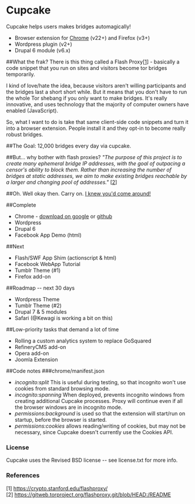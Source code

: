 Cupcake
===========

Cupcake helps users makes bridges automagically!
* Browser extension for [Chrome](https://chrome.google.com/webstore/detail/cupcake/dajjbehmbnbppjkcnpdkaniapgdppdnc) (v22+) and Firefox (v3+)
* Wordpress plugin (v2+)
* Drupal 6 module (v6.x)

##What the frak?
There is this thing called a Flash Proxy[[1](https://crypto.stanford.edu/flashproxy/)] - basically a code snippet that you run on sites and visitors become tor bridges temporarily.

I kind of love/hate the idea, because visitors aren't willing participants and the bridges last a short short while. But it means that you don't have to run the whole Tor shebang if you only want to make bridges. It's really innovative, and uses technology that the majority of computer owners have enabled (JavaScript).

So, what I want to do is take that same client-side code snippets and turn it into a browser extension. People install it and they opt-in to become really robust bridges. 

##The Goal: 12,000 bridges every day via cupcake.

##But... why bother with flash proxies?
*"The purpose of this project is to create many ephemeral bridge IP
addresses, with the goal of outpacing a censor's ability to block them.
Rather than increasing the number of bridges at static addresses, we aim
to make existing bridges reachable by a larger and changing pool of
addresses."* [[2](https://gitweb.torproject.org/flashproxy.git/blob/HEAD:/README)]

##Oh. Well okay then. Carry on.
[I knew you'd come around!](https://www.youtube.com/watch?v=HrlSkcHQnwI)

##Complete
* Chrome - [download on google](https://chrome.google.com/webstore/detail/cupcake/dajjbehmbnbppjkcnpdkaniapgdppdnc) or [github](https://github.com/glamrock/cupcake/blob/master/downloads/chrome.crx)
* Wordpress
* Drupal 6
* Facebook App Demo (html)

##Next
* Flash/SWF App Shim (actionscript & html)
* Facebook WebApp Tutorial
* Tumblr Theme (#1)
* Firefox add-on

##Roadmap -- next 30 days
* Wordpress Theme
* Tumblr Theme (#2)
* Drupal 7 & 5 modules
* Safari (@Kewagi is working a bit on this)

##Low-priority tasks that demand a lot of time
* Rolling a custom analytics system to replace GoSquared
* RefineryCMS add-on
* Opera add-on
* Joomla Extension



##Code notes
###chrome/manifest.json
- *incognito:split* This is useful during testing, so that incognito won't use cookies from standard browsing mode.  
- *incognito:spanning* When deployed, prevents incognito windows from creating additional Cupcake processes. Proxy will continue even if all the browser windows are in incognito mode.  
- *permissions:background* is used so that the extension will start/run on startup, before the browser is started.  
- *permissions:cookies* allows reading/writing of cookies, but may not be necessary, since Cupcake doesn't currently use the Cookies API.  

### License
Cupcake uses the Revised BSD license -- see license.txt for more info.

### References
[1] https://crypto.stanford.edu/flashproxy/  
[2] https://gitweb.torproject.org/flashproxy.git/blob/HEAD:/README
